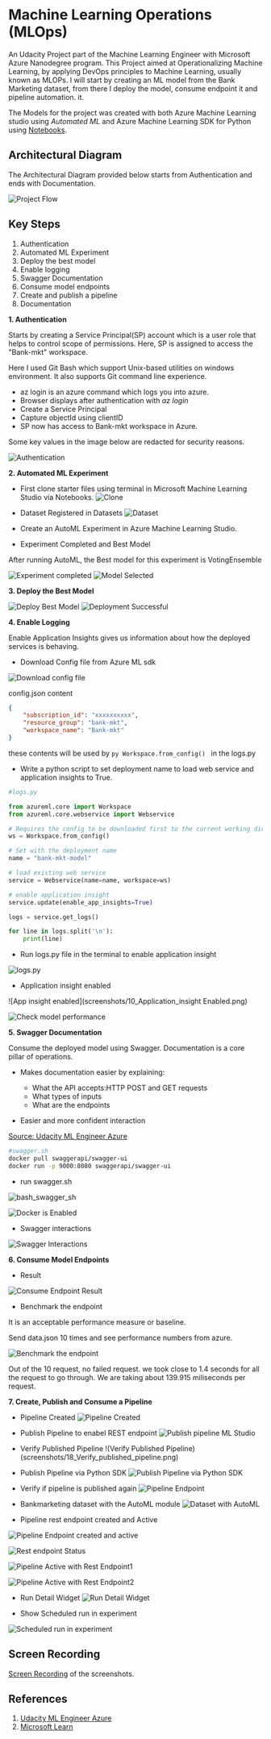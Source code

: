 # Machine Learning Operations (MLOps)

An Udacity Project part of the Machine Learning Engineer with Microsoft Azure Nanodegree program. This Project aimed at Operationalizing Machine Learning, by applying DevOps principles to Machine Learning, usually known as MLOPs. I will start by creating an ML model from the Bank Marketing dataset, from there I deploy the model, consume endpoint it and pipeline automation. it. 

The Models for the project was created with both Azure Machine Learning studio using *Automated ML* and Azure Machine Learning SDK for Python using [Notebooks](starter_files/aml-pipelines-with-automated-machine-learning-step.ipynb).

## Architectural Diagram

The Architectural Diagram provided below starts from Authentication and ends with Documentation.


![Project Flow](screenshots/1_Project_Flow.png)


## Key Steps

1.  Authentication
2.  Automated ML Experiment
3. Deploy the best model
4. Enable logging
5. Swagger Documentation
6. Consume model endpoints
7. Create and publish a pipeline
8. Documentation

**1. Authentication**

Starts by creating a Service Principal(SP) account which is a user role that helps to control scope of permissions. Here, SP is assigned to  access the "Bank-mkt" workspace.

Here I used Git Bash which support Unix-based utilities on windows environment. It also supports Git command line experience.

* az login is an azure command which logs you into azure.
* Browser displays after authentication with *az login*
* Create a Service Principal
* Capture objectId using clientID
* SP now has access to Bank-mkt workspace in Azure.

Some key values in the image below are redacted for security reasons.

![Authentication](screenshots/2_Authentication.png)

**2. Automated ML Experiment**

*  First clone starter files using terminal in Microsoft Machine Learning Studio via Notebooks.
![Clone](screenshots/3_Clone_Starter_files.png)

* Dataset Registered in Datasets
![Dataset](screenshots/3_Dataset.png)

* Create an AutoML Experiment in Azure Machine Learning Studio.
  
* Experiment Completed and Best Model

After running AutoML, the Best model for this experiment is VotingEnsemble

![Experiment completed](screenshots/4_AutoML_Experiment_Complete.png)
![Model Selected](screenshots/5_Model_Selected.png)

**3. Deploy the Best Model**

![Deploy Best Model](screenshots/6_Deploy_Best_Model.png)
![Deployment Successful](screenshots/7_Model_Deployment_Successful.png)

**4. Enable Logging**

Enable Application Insights gives us information about how the deployed services is behaving.

* Download Config file from Azure ML sdk

![Download config file](screenshots/8_Download_config_file.png)

config.json content

```json
{
    "subscription_id": "xxxxxxxxxx",
    "resource_group": "bank-mkt",
    "workspace_name": "Bank-mkt"
}
```

these contents will be used by ```py Workspace.from_config() ``` in the logs.py

* Write a python script to set deployment name to load web service and application insights to True.

```python
#logs.py

from azureml.core import Workspace
from azureml.core.webservice import Webservice

# Requires the config to be downloaded first to the current working directory
ws = Workspace.from_config()

# Set with the deployment name
name = "bank-mkt-model"

# load existing web service
service = Webservice(name=name, workspace=ws)

# enable application insight
service.update(enable_app_insights=True)

logs = service.get_logs()

for line in logs.split('\n'):
    print(line)
```
* Run logs.py file in the terminal to enable application insight

![logs.py](screenshots/9_run_logs_python_file.png)
* Application insight enabled

![App insight enabled](screenshots/10_Application_insight Enabled.png)

![Check model performance](screenshots/11_App_insight_model_perf.png)
  
**5. Swagger Documentation**

Consume the deployed model using Swagger.
Documentation is a core pillar of operations.

* Makes documentation easier by explaining:

  * What the API accepts:HTTP POST and GET requests
  * What types of inputs
  * What are the endpoints
* Easier and more confident interaction

[Source: Udacity ML Engineer Azure](https://www.udacity.com/course/machine-learning-engineer-for-microsoft-azure-nanodegree--nd00333)

```sh
#swagger.sh
docker pull swaggerapi/swagger-ui
docker run -p 9000:8080 swaggerapi/swagger-ui
```

* run swagger.sh

![bash_swagger_sh](screenshots/12_bash_swagger_sh.png)

![Docker is Enabled](screenshots_2/12_docker_enabled.png)

* Swagger interactions

![Swagger Interactions](screenshots/13_Swagger_HTTP_API_model_.png)

**6. Consume Model Endpoints**

* Result

![Consume Endpoint Result](screenshots/14_Consume_Endpoint_result.png)

* Benchmark the endpoint

It is an acceptable performance measure or baseline.

Send data.json 10 times and see performance numbers from azure.

![Benchmark the endpoint](screenshots/15_Benchmark_the_Endpoints.png)

Out of the 10 request, no failed request.
we took close to 1.4 seconds for all the request to go through. We are taking about 139.915 miliseconds per request.


**7. Create, Publish and Consume a Pipeline**

* Pipeline Created
![Pipeline Created](screenshots/16_Pipeline_Created.png)

* Publish Pipeline to enabel REST endpoint
![Publish pipeline ML Studio](screenshots/17_Publish_Pipeline_ML_Studio.png)

* Verify Published Pipeline
!(Verify Published Pipeline)(screenshots/18_Verify_published_pipeline.png)

* Publish Pipeline via Python SDK
![Publish Pipeline via Python SDK](screenshots/19_Publish_Pipeline_code.png)

* Verify if pipeline is published again
![Pipeline Endpoint](screenshots/20_Pipeline_Endpoint.png)

* Bankmarketing dataset with the AutoML module
![Dataset with AutoML](screenshots/21_Dataset_With_AutoML.png)

* Pipeline rest endpoint created and Active

![Pipeline Endpoint created and active](screenshots/22_Pipeline_Rest_endpoint_created.png)

![Rest endpoint Status](screenshots/23_Rest_Endpoint_Status_Active.png)

![Pipeline Active with Rest Endpoint1](screenshots_2/23_Pipeline_Active.png)

![Pipeline Active with Rest Endpoint2](screenshots_2/23_Pipeline_Active_with_Rest_endpoint.png)

* Run Detail Widget
![Run Detail Widget](screenshots/24_RunDetails_Widget.png)

* Show Scheduled run in experiment

![Scheduled run in experiment](screenshots/25_Show_Scheduled_run.png)



## Screen Recording

[Screen Recording](https://youtu.be/rvGBalYFrZI) of the screenshots.

## References

1. [Udacity ML Engineer Azure](https://www.udacity.com/course/machine-learning-engineer-for-microsoft-azure-nanodegree--nd00333)
2. [Microsoft Learn](https://docs.microsoft.com/en-us/learn/paths/build-ai-solutions-with-azure-ml-service/)
